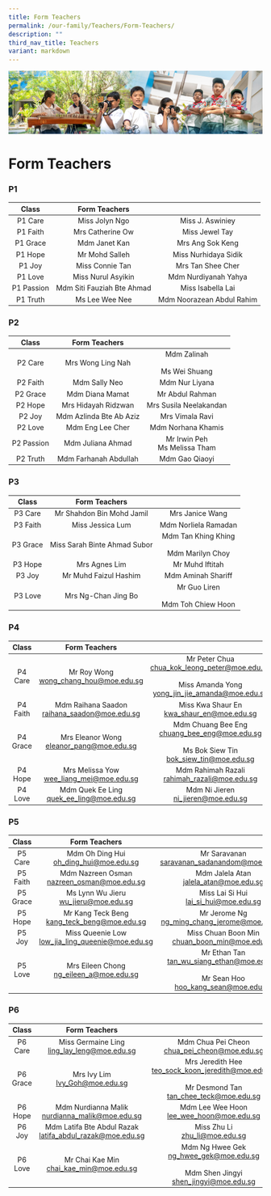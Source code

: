 ```yaml
---
title: Form Teachers
permalink: /our-family/Teachers/Form-Teachers/
description: ""
third_nav_title: Teachers
variant: markdown
---
```

![](/images/AboutUs.jpg)

Form Teachers
=============

### **P1**

|  **Class** |                      **Form Teachers**                      |                                                               |
|:----------:|:-----------------------------------------------------------:|:-------------------------------------------------------------:|
|   P1 Care  |       Miss Jolyn Ngo       |           Miss J. Aswiniey          |
|  P1 Faith  |        Mrs Catherine Ow       |            Miss Jewel Tay            |
|  P1 Grace  |        Mdm Janet Kan        |          Mrs Ang Sok Keng          |
|   P1 Hope  |   Mr Mohd Salleh   |    Miss Nurhidaya Sidik    |
|   P1 Joy   |           Miss Connie Tan          |         Mrs Tan Shee Cher        |
|   P1 Love  |  Miss Nurul Asyikin  |      Mdm Nurdiyanah Yahya      |
| P1 Passion | Mdm Siti Fauziah Bte Ahmad |          Miss Isabella Lai          |
|  P1 Truth  |           Ms Lee Wee Nee          | Mdm Noorazean Abdul Rahim |

### **P2**

|  **Class** |                   **Form Teachers**                   |                                                                                                             |
|:----------:|:-----------------------------------------------------:|:-----------------------------------------------------------------------------------------------------------:|
|   P2 Care  |      Mrs Wong Ling Nah     |                                   Mdm Zalinah <br><br>Ms Wei Shuang                                 |
|  P2 Faith  |    Mdm Sally Neo    |                             Mdm Nur Liyana                             |
|  P2 Grace  |       Mdm Diana Mamat       |                             Mr Abdul Rahman                             |
|   P2 Hope  |  Mrs Hidayah Ridzwan  |                           Mrs Susila Neelakandan                           |
|   P2 Joy   | Mdm Azlinda Bte Ab Aziz |      Mrs Vimala Ravi      |
|   P2 Love  |      Mdm Eng Lee Cher      |    Mdm Norhana Khamis    |
| P2 Passion |     Mdm Juliana Ahmad     | Mr Irwin Peh<br>Ms Melissa Tham |
|  P2 Truth  | Mdm Farhanah Abdullah |                                   Mdm Gao Qiaoyi                                   |
 

### **P3**

| **Class** |                        **Form Teachers**                       |                                                                                                           |
|:---------:|:--------------------------------------------------------------:|:---------------------------------------------------------------------------------------------------------:|
|  P3 Care  | Mr Shahdon Bin Mohd Jamil |                              Mrs Janice Wang                              |
|  P3 Faith |           Miss Jessica Lum          |                            Mdm Norliela Ramadan                            |
|  P3 Grace |  Miss Sarah Binte Ahmad Subor  | Mdm Tan Khing Khing<br><br>Mdm Marilyn Choy |
|  P3 Hope  |          Mrs Agnes Lim          |                        Mr Muhd Iftitah                        |
|   P3 Joy  |   Mr Muhd Faizul Hashim   |                          Mdm Aminah Shariff                          |
|  P3 Love  |         Mrs Ng-Chan Jing Bo         |      Mr Guo Liren<br><br>Mdm Toh Chiew Hoon     |



### **P4**

| **Class** |                  **Form Teachers**                  |                                                                                                           |
|:---------:|:---------------------------------------------------:|:---------------------------------------------------------------------------------------------------------:|
|  P4 Care  |     Mr Roy Wong<br>wong_chang_hou@moe.edu.sg    |                            Mr Peter Chua<br>chua_kok_leong_peter@moe.edu.sg<br><br>Miss Amanda Yong<br>yong_jin_jie_amanda@moe.edu.sg                           |
|  P4 Faith | Mdm Raihana Saadon<br>raihana_saadon@moe.edu.sg |                              Miss Kwa Shaur En<br>kwa_shaur_en@moe.edu.sg                             |
|  P4 Grace |   Mrs Eleanor Wong<br>eleanor_pang@moe.edu.sg   | Mdm Chuang Bee Eng<br>chuang_bee_eng@moe.edu.sg<br><br>Ms Bok Siew Tin<br>bok_siew_tin@moe.edu.sg |
|  P4 Hope  |  Mrs Melissa Yow<br>wee_liang_mei@moe.edu.sg   |                          Mdm Rahimah Razali<br>rahimah_razali@moe.edu.sg<br>                          |
|  P4 Love  |   Mdm Quek Ee Ling<br>quek_ee_ling@moe.edu.sg   |                                 Mdm Ni Jieren<br>ni_jieren@moe.edu.sg                                 |


### **P5**


| **Class** |                    **Form Teachers**                    |                                                      |
|:---------:|:-------------------------------------------------------:|:----------------------------------------------------:|
|  P5 Care  |      Mdm Oh Ding Hui<br>oh_ding_hui@moe.edu.sg      |  Mr Saravanan<br>saravanan_sadanandom@moe.edu.sg |
|  P5 Faith |    Mdm Nazreen Osman<br>nazreen_osman@moe.edu.sg    |     Mdm Jalela Atan<br>jalela_atan@moe.edu.sg    |
|  P5 Grace |       Ms Lynn Wu Jieru<br>wu_jieru@moe.edu.sg       |    Miss Lai Si Hui<br>lai_si_hui@moe.edu.sg     |
|  P5 Hope  |   Mr Kang Teck Beng<br>kang_teck_beng@moe.edu.sg   |  Mr Jerome Ng<br>ng_ming_chang_jerome@moe.edu.sg |
|   P5 Joy  | Miss Queenie Low<br>low_jia_ling_queenie@moe.edu.sg | Miss Chuan Boon Min<br>chuan_boon_min@moe.edu.sg |
|  P5 Love  |      Mrs Eileen Chong<br>ng_eileen_a@moe.edu.sg     |   Mr Ethan Tan<br>tan_wu_siang_ethan@moe.edu.sg<br><br>Mr Sean Hoo<br>hoo_kang_sean@moe.edu.sg  |

### **P6**

| **Class** |                        **Form Teachers**                        |                                                                                                                 |
|:---------:|:---------------------------------------------------------------:|:---------------------------------------------------------------------------------------------------------------:|
|  P6 Care  |        Miss Germaine Ling<br>ling_lay_leng@moe.edu.sg       |                               Mdm Chua Pei Cheon<br>chua_pei_cheon@moe.edu.sg                               |
|  P6 Grace |              Mrs Ivy Lim<br>Ivy_Goh@moe.edu.sg              | Mrs Jeredith Hee<br>teo_sock_koon_jeredith@moe.edu.sg<br><br>Mr Desmond Tan<br>tan_chee_teck@moe.edu.sg |
|  P6 Hope  |      Mdm Nurdianna Malik<br>nurdianna_malik@moe.edu.sg      |                                 Mdm Lee Wee Hoon<br>lee_wee_hoon@moe.edu.sg                                 |
|   P6 Joy  | Mdm Latifa Bte Abdul Razak<br>latifa_abdul_razak@moe.edu.sg |                                       Miss Zhu Li<br>zhu_li@moe.edu.sg                                      |
|  P6 Love  |          Mr Chai Kae Min<br>chai_kae_min@moe.edu.sg         |        Mdm Ng Hwee Gek<br>ng_hwee_gek@moe.edu.sg<br><br>Mdm Shen Jingyi<br>shen_jingyi@moe.edu.sg       |